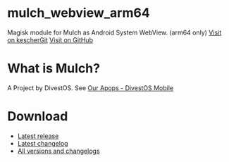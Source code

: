 # mulch_webview_arm64
Magisk module for Mulch as Android System WebView. (arm64 only)
[Visit on kescherGit](https://link.kescher.at/mulch-webview-arm64-magisk-module-gitea)
[Visit on GitHub](https://link.kescher.at/mulch-webview-arm64-magisk-module-github)

# What is Mulch?
A Project by DivestOS. See [Our Apops - DivestOS Mobile](https://divestos.org/index.php?page=our_apps#mulch)

# Download
- [Latest release](https://link.kescher.at/mulch-webview-arm64-magisk-module-latest)
- [Latest changelog](https://link.kescher.at/mulch-webview-arm64-magisk-module-latest-changelog)
- [All versions and changelogs](https://link.kescher.at/mulch-webview-arm64-magisk-module)
